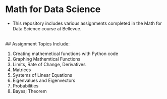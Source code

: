 # Math for Data Science
- This repository includes various assignments completed in the Math for Data Science course at Bellevue.
</br>
## Assignment Topics Include:

   1) Creating mathemetical functions with Python code
   2) Graphing Mathemtical Functions
   3) Limits, Rate of Change, Derivatives
   4) Matrices
   5) Systems of Linear Equations
   6) Eigenvalues and Eigenvectors
   7) Probabilities
   8) Bayes; Theorem
